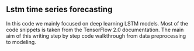 ## Lstm time series forecasting
In this code we mainly focused on deep learning LSTM models. Most of the code snippets  is taken from the TensorFlow 2.0 documentation. The main aim of this writing step by step code walkthrough from data preprocessing to modeling.
